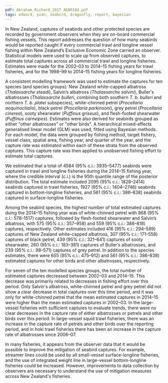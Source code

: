 ```yaml
---
pdf: Abraham_Richard_2017_AEBR184.pdf
tags: edward, yvan, seabird, dragonfly, report, bayesian
---
```

In New Zealand, captures of seabirds and other protected species are recorded by government observers when they are on-board commercial fishing vessels. This report addresses the question of how many seabirds would be reported caught if every commercial trawl and longline vessel fishing within New Zealand’s Exclusive Economic Zone carried an observer. Statistical models were used to scale up from observed captures, to estimate total captures across all commercial trawl and longline fisheries. Estimates were made for the 2002–03 to 2014–15 fishing years for trawl fisheries, and for the 1998–99 to 2014–15 fishing years for longline fisheries.

A consistent modelling framework was used to estimate the captures for ten species (and species groups): New Zealand white-capped albatross (*Thalassarche steadi*), Salvin’s albatross (*Thalassarche salvini*), Buller's albatrosses (*Thalassarche bulleri*, combining both southern *T. b. bulleri* and northern *T. b. platei* subspecies), white-chinned petrel (*Procellaria aequinoctialis*), black petrel (*Procellaria parkinsoni*), grey petrel (*Procellaria cinerea*), sooty shearwater (*Puffinus griseus*), and flesh-footed shearwater (*Puffinus carneipes*). Estimates were also derived for seabirds grouped as either "other albatrosses" or "other birds". A hierarchical mixed-effects generalised linear model (GLM) was used, fitted using Bayesian methods. For each model, the data were grouped by fishing method, target fishery, vessel class, spatial area, fishing year, and quarter of the year, and the capture rate was estimated within each of these strata from the observed captures. This capture rate was then applied to unobserved fishing effort to estimate total captures.

We estimated that a total of 4584 (95% c.i.: 3935–5477) seabirds were captured in trawl and longline fisheries during the 2014–15 fishing year, where the credible interval (c.i.) is the 95th quantile range of the posterior distribution. The total estimate included 2095 (95% c.i.: 1828–2414) seabirds captured in trawl fisheries, 1927 (95% c.i.: 1404–2746) seabirds captured in bottom-longline fisheries, and 561 (95% c.i.: 386–838) seabirds captured in surface-longline fisheries.

Among the seabird species, the highest number of total estimated captures duing the 2014–15 fishing year was of white-chinned petrel with 868 (95% c.i.: 578–1517) captures, followed by flesh-footed shearwater and Salvin’s albatross, with 575 (95% c.i.: 357–958) and 559 (95% c.i.: 386–818) captures, respectively. Other estimates included 416 (95% c.i.: 294–589) captures of New Zealand white-capped albatross, 307 (95% c.i.: 171–558) captures of black petrel, 439 (95% c.i.: 321–641) captures of sooty shearwater, 260 (95% c.i.: 183–381) captures of Buller’s albatrosses, and 239 (95% c.i.: 98–571) captures of grey petrel. In addition to the species estimates, there were 655 (95% c.i.: 475–912) and 561 (95% c.i.: 386–838) estimated captures for other birds and other albatrosses, respectively.

For seven of the ten modelled species groups, the total number of estimated captures decreased between 2002–03 and 2014–15. This decrease was primarily related to decreases in fishing effort over this period. Only Salvin's albatross, white-chinned petrel and grey petrel did not show a clear decrease in total captures over this time period, and it was only for white-chinned petrel that the mean estimated captures in 2014–15 were higher than the mean estimated captures in 2002–03. In the large-vessel fisheries with sufficient captures to evaluate trends, there were no clear decreases in the capture rate of either albatrosses or petrels and other birds over this period. In large-vessel squid trawl fisheries, there was an increase in the capture rate of petrels and other birds over the reporting period, and in hoki trawl fisheries there has been an increase in the capture rate of albatrosses since 2006–07.

In many fisheries, it appears from the observer data that it would be possible to improve the mitigation of seabird captures. For example, streamer lines could be used by all small-vessel surface-longline fisheries, and the use of integrated weight line in large-vessel bottom-longline fisheries could be increased. However, improvements to data collection by observers are necessary to understand the use of mitigation measures across New Zealand's fisheries.
